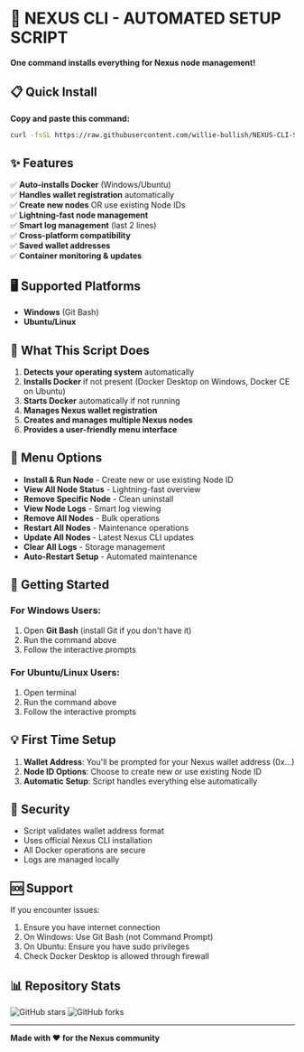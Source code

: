 # 🚀 NEXUS CLI - AUTOMATED SETUP SCRIPT

**One command installs everything for Nexus node management!**

## 📋 Quick Install

**Copy and paste this command:**

```bash
curl -fsSL https://raw.githubusercontent.com/willie-bullish/NEXUS-CLI-SETUP/master/nexus-cli-setup.sh | bash
```

## ✨ Features

✅ **Auto-installs Docker** (Windows/Ubuntu)  
✅ **Handles wallet registration** automatically  
✅ **Create new nodes** OR use existing Node IDs  
✅ **Lightning-fast node management**  
✅ **Smart log management** (last 2 lines)  
✅ **Cross-platform compatibility**  
✅ **Saved wallet addresses**  
✅ **Container monitoring & updates**  

## 🖥️ Supported Platforms

- **Windows** (Git Bash)
- **Ubuntu/Linux**

## 🎯 What This Script Does

1. **Detects your operating system** automatically
2. **Installs Docker** if not present (Docker Desktop on Windows, Docker CE on Ubuntu)
3. **Starts Docker** automatically if not running
4. **Manages Nexus wallet registration**
5. **Creates and manages multiple Nexus nodes**
6. **Provides a user-friendly menu interface**

## 🔧 Menu Options

- **Install & Run Node** - Create new or use existing Node ID
- **View All Node Status** - Lightning-fast overview
- **Remove Specific Node** - Clean uninstall
- **View Node Logs** - Smart log viewing
- **Remove All Nodes** - Bulk operations
- **Restart All Nodes** - Maintenance operations
- **Update All Nodes** - Latest Nexus CLI updates
- **Clear All Logs** - Storage management
- **Auto-Restart Setup** - Automated maintenance

## 🚀 Getting Started

### For Windows Users:
1. Open **Git Bash** (install Git if you don't have it)
2. Run the command above
3. Follow the interactive prompts

### For Ubuntu/Linux Users:
1. Open terminal
2. Run the command above  
3. Follow the interactive prompts

## 💡 First Time Setup

1. **Wallet Address**: You'll be prompted for your Nexus wallet address (0x...)
2. **Node ID Options**: Choose to create new or use existing Node ID
3. **Automatic Setup**: Script handles everything else automatically

## 🔐 Security

- Script validates wallet address format
- Uses official Nexus CLI installation
- All Docker operations are secure
- Logs are managed locally

## 🆘 Support

If you encounter issues:
1. Ensure you have internet connection
2. On Windows: Use Git Bash (not Command Prompt)
3. On Ubuntu: Ensure you have sudo privileges
4. Check Docker Desktop is allowed through firewall

## 📊 Repository Stats

![GitHub stars](https://img.shields.io/github/stars/willie-bullish/NEXUS-CLI-SETUP?style=social)
![GitHub forks](https://img.shields.io/github/forks/willie-bullish/NEXUS-CLI-SETUP?style=social)

---

**Made with ❤️ for the Nexus community**